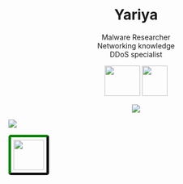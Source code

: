 <h1 align="center">Yariya</h1>



<p align="center">Malware Researcher<br>Networking knowledge<br>DDoS specialist<br></p>


<p align="center"><img src="https://upload.wikimedia.org/wikipedia/commons/thumb/0/05/Go_Logo_Blue.svg/1200px-Go_Logo_Blue.svg.png" width="70" height="60"> <img src="https://user-images.githubusercontent.com/65712074/121199404-302d4700-c873-11eb-8684-cd254efdf1cb.png" width="50" height="60"></p>

<p align="center">
  
  <img src="https://github-readme-stats.vercel.app/api/?username=Yariya&title_color=4F8CC9&text_color=9f9f9f&show_icons=true&bg_color=00000000&hide_border=true&icon_color=4F8CC9&hide_title=true&count_private=true" />
</p>
<p align="center">
	
  <img src="https://discord.c99.nl/widget/theme-1/820479123129630751.png"></img>
  
  <a href="https://www.abuseipdb.com/user/55003" title="AbuseIPDB is an IP address blacklist for webmasters and sysadmins to report IP addresses engaging in abusive behavior on their networks" alt="AbuseIPDB Contributor Badge">
	<img src="https://www.abuseipdb.com/contributor/55003.svg" style="width: 60px;border-radius: 5px;border-top: 5px solid #058403;border-right: 5px solid #111;border-bottom: 5px solid #111;border-left: 5px solid #058403;padding: 5px;">
</a>
  
  

</p>

